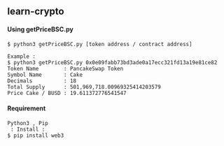 ## learn-crypto

#### Using getPriceBSC.py
```
$ python3 getPriceBSC.py [token address / contract address]

Example : 
$ python3 getPriceBSC.py 0x0e09fabb73bd3ade0a17ecc321fd13a19e81ce82
Token Name        : PancakeSwap Token
Symbol Name       : Cake
Decimals          : 18
Total Supply      : 501,969,718.00969325414203579
Price Cake / BUSD : 19.611372776541547
```
#### Requirement
```
Python3 , Pip
 : Install : 
$ pip install web3
```
